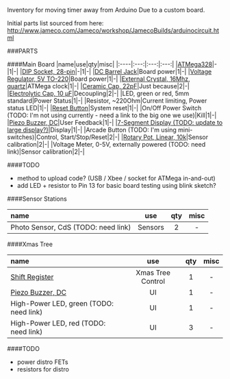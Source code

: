 Inventory for moving timer away from Arduino Due to a custom board.

Initial parts list sourced from here:
http://www.jameco.com/Jameco/workshop/JamecoBuilds/arduinocircuit.html

###PARTS

####Main Board
|name|use|qty|misc|
|:----|:---:|:---:|:---:|
|[ATMega328](https://www.tinkersoup.de/en/arduino/arduino-supplies/atmega328-with-arduino-optiboot-uno/a-1267/)|-|1|-|
|[DIP Socket, 28-pin](https://www.tinkersoup.de/en/components/additional-components/dip-sockets-solder-tail-28-pin-0-3/a-1268/)|-|1|-|
|[DC Barrel Jack](https://www.tinkersoup.de/en/komponenten/kabel-draehte-verbinder/dc-barrel-power-jack-connector/a-1119/)|Board power|1|-|
|[Voltage Regulator, 5V TO-220](https://www.tinkersoup.de/en/components/additional-components/voltage-regulator-a-1-5-a-positive-to-220/a-1257/)|Board power|1|-|
|[External Crystal, 16Mhz, quartz](https://www.tinkersoup.de/en/components/resistors-capacitors-diodes/standard-quartz-fundamental-16-0-mhz/a-1262/)|ATMega clock|1|-|
|[Ceramic Cap, 22pF](https://www.tinkersoup.de/en/components/resistors-capacitors-diodes/ceramic-capacitor-22pf/a-1255/)|Just because|2|-|
|[Electrolytic Cap, 10 µF](https://www.tinkersoup.de/en/components/resistors-capacitors-diodes/electrolytic-capacitor-105-c-ls-2-0mm/a-1263/)|Decoupling|2|-|
|LED, green or red, 5mm standard|Power Status|1|-|
|Resistor, ~220Ohm|Current limiting, Power status LED|1|-|
|[Reset Button](https://www.tinkersoup.de/en/components/mini-push-button-switch/a-552/)|System reset|1|-|
|On/Off Power Switch (TODO: I'm not using currently - need a link to the big one we use)|Kill|1|-|
|[Piezo Buzzer, DC](https://www.tinkersoup.de/en/sound-audio/piezo-buzzer-speaker-a-pc-mount-12mm-2-048khz/a-1227/)|User Feedback|1|-|
|[7-Segment Display (TODO: update to large display?)](https://www.tinkersoup.de/en/lcd-oled-e-paper/7-segment-serial-display-red/a-812/)|Display|1|-|
|Arcade Button (TODO: I'm using mini-switches)|Control, Start/Stop/Reset|2|-|
|[Rotary Pot, Linear, 10k](https://www.tinkersoup.de/en/components/potentiometer/rotary-potentiometer-10k-ohm-linear/a-507/)|Sensor calibration|2|-|
|Voltage Meter, 0-5V, externally powered (TODO: need link)|Sensor calibration|2|-|

####TODO
- method to upload code? (USB / Xbee / socket for ATMega in-and-out)
- add LED + resistor to Pin 13 for basic board testing using blink sketch?

####Sensor Stations

|name|use|qty|misc|
|:----|:---:|:---:|:---:|
|Photo Sensor, CdS (TODO: need link)|Sensors|2|-|

####Xmas Tree

|name|use|qty|misc|
|:----|:---:|:---:|:---:|
|[Shift Register](https://www.tinkersoup.de/en/lcd-oled-e-paper/shift-register-8-bit-74hc595/a-1107/)|Xmas Tree Control|1|-|
|[Piezo Buzzer, DC](https://www.tinkersoup.de/en/sound-audio/piezo-buzzer-speaker-a-pc-mount-12mm-2-048khz/a-1227/)|UI|1|-|
|High-Power LED, green (TODO: need link)|UI|1|-|
|High-Power LED, red (TODO: need link)|UI|3|-|

####TODO
- power distro FETs
- resistors for distro
